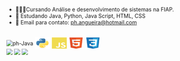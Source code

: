 
- 👨🏼‍🎓Cursando Análise e desenvolvimento de sistemas na FIAP.
- 📖 Estudando Java, Python, Java Script, HTML, CSS
- 💬 Email para contato: ph.angueira@hotmail.com

<div style="display: inline_block"><br>
   <img align="center" alt="ph-Java" height="30" width="40"  src="https://cdn.jsdelivr.net/gh/devicons/devicon/icons/java/java-original-wordmark.svg" />
   <img align="center" alt="ph-Python" height="30" width="40" src="https://raw.githubusercontent.com/devicons/devicon/master/icons/python/python-original.svg"> 
  <img align="center" alt="ph-Js" height="30" width="40" src="https://raw.githubusercontent.com/devicons/devicon/master/icons/javascript/javascript-plain.svg">
  <img align="center" alt="ph-HTML" height="30" width="40" src="https://raw.githubusercontent.com/devicons/devicon/master/icons/html5/html5-original.svg">
  <img align="center" alt="ph-CSS" height="30" width="40" src="https://raw.githubusercontent.com/devicons/devicon/master/icons/css3/css3-original.svg">          
</div>



 
<div> 
    <a href="https://www.linkedin.com/in/paulo-henrique-angueira-224436245/" target="_blank"><img src="https://img.shields.io/badge/-LinkedIn-%230077B5?style=for-the-badge&logo=linkedin&logoColor=white" target="_blank"></a> 
   <a href = "mailto:phangueira@gmail.com"><img src="https://img.shields.io/badge/-Gmail-%23333?style=for-the-badge&logo=gmail&logoColor=white" target="_blank"></a>
  <a href="https://instagram.com/ph_angueira" target="_blank"><img src="https://img.shields.io/badge/-Instagram-%23E4405F?style=for-the-badge&logo=instagram&logoColor=white" target="_blank"></a>
</div>
